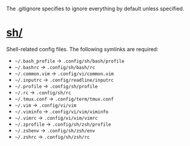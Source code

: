 The .gitignore specifies to ignore everything by default unless specified.

# [sh/](./sh/)
Shell-related config files.
The following symlinks are required:
- `~/.bash_profile` -> `.config/sh/bash/profile`
- `~/.bashrc` -> `.config/sh/bash/rc`
- `~/.common.vim` -> `.config/vi/common.vim`
- `~/.inputrc` -> `.config/readline/inputrc`
- `~/.profile` -> `.config/sh/profile`
- `~/.rc` -> `.config/sh/rc`
- `~/.tmux.conf` -> `.config/term/tmux.conf`
- `~/.vim` -> `.config/vi/vim`
- `~/.viminfo` -> `.config/vi/vim/viminfo`
- `~/.vimrc` -> `.config/vi/vim/vimrc`
- `~/.zprofile` -> `.config/sh/zsh/profile`
- `~/.zshenv` -> `.config/sh/zsh/env`
- `~/.zshrc` -> `.config/sh/zsh/rc`
